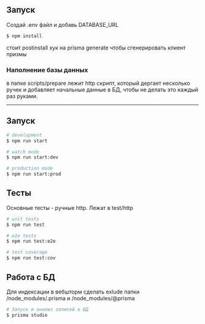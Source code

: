 
## Запуск

Создай .env файл и добавь DATABASE_URL
```bash
$ npm install
```

стоит postinstall хук на prisma generate чтобы сгенерировать клиент призмы

### Наполнение базы данных
в папке scripts/prepare лежит http скрипт, который дергает несколько ручек и добавляет начальные данные в БД, чтобы не делать это каждый раз руками.

-----

## Запуск

```bash
# development
$ npm run start

# watch mode
$ npm run start:dev

# production mode
$ npm run start:prod
```

## Тесты
Основные тесты - ручные http. Лежат в test/http

```bash
# unit tests
$ npm run test

# e2e tests
$ npm run test:e2e

# test coverage
$ npm run test:cov
```

## Работа с БД

Для индексации в вебшторм сделать exlude папки /node_modules/.prisma и /node_modules/@prisma

```bash
# Запуск и анализ записей в БД
$ prisma studio
```
